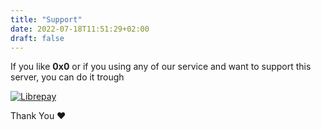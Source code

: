 ```yaml
---
title: "Support"
date: 2022-07-18T11:51:29+02:00
draft: false
---
```


If you like **0x0** or if you using any of our service and want to support this server, you can do it trough 

[![Librepay](https://img.shields.io/liberapay/receives/maymeow.svg?logo=liberapay)]([https://ko-fi.com/D1D5DMOTA](https://liberapay.com/maymeow/))


Thank You ❤️
